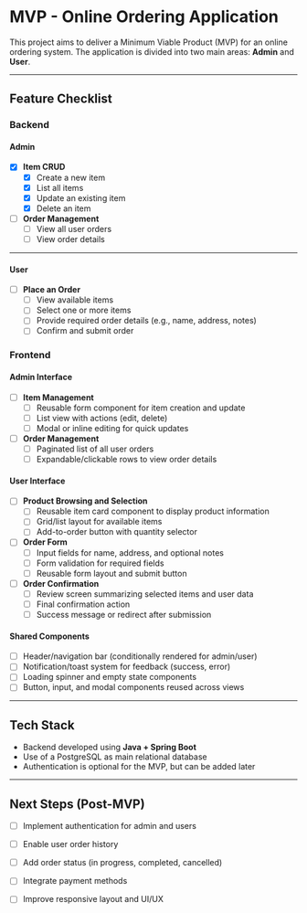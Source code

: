 # MVP - Online Ordering Application

This project aims to deliver a Minimum Viable Product (MVP) for an online ordering system. The application is divided into two main areas: **Admin** and **User**.

---

## Feature Checklist

### Backend
#### Admin

- [x] **Item CRUD**
  - [x] Create a new item
  - [x] List all items
  - [x] Update an existing item
  - [x] Delete an item

- [ ] **Order Management**
  - [ ] View all user orders
  - [ ] View order details

---

#### User

- [ ] **Place an Order**
  - [ ] View available items
  - [ ] Select one or more items
  - [ ] Provide required order details (e.g., name, address, notes)
  - [ ] Confirm and submit order

### Frontend
#### Admin Interface

- [ ] **Item Management**
  - [ ] Reusable form component for item creation and update
  - [ ] List view with actions (edit, delete)
  - [ ] Modal or inline editing for quick updates

- [ ] **Order Management**
  - [ ] Paginated list of all user orders
  - [ ] Expandable/clickable rows to view order details

#### User Interface

- [ ] **Product Browsing and Selection**
  - [ ] Reusable item card component to display product information
  - [ ] Grid/list layout for available items
  - [ ] Add-to-order button with quantity selector

- [ ] **Order Form**
  - [ ] Input fields for name, address, and optional notes
  - [ ] Form validation for required fields
  - [ ] Reusable form layout and submit button

- [ ] **Order Confirmation**
  - [ ] Review screen summarizing selected items and user data
  - [ ] Final confirmation action
  - [ ] Success message or redirect after submission

#### Shared Components

- [ ] Header/navigation bar (conditionally rendered for admin/user)
- [ ] Notification/toast system for feedback (success, error)
- [ ] Loading spinner and empty state components
- [ ] Button, input, and modal components reused across views

---

## Tech Stack

- Backend developed using **Java + Spring Boot**
- Use of a PostgreSQL as main relational database
- Authentication is optional for the MVP, but can be added later

---

## Next Steps (Post-MVP)

- [ ] Implement authentication for admin and users
- [ ] Enable user order history
- [ ] Add order status (in progress, completed, cancelled)
- [ ] Integrate payment methods
- [ ] Improve responsive layout and UI/UX

